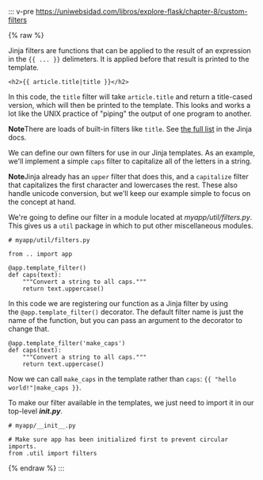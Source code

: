 ::: v-pre
https://uniwebsidad.com/libros/explore-flask/chapter-8/custom-filters


{% raw %}

Jinja filters are functions that can be applied to the result of an expression in the `{{ ... }}` delimeters. It is applied before that result is printed to the template.

```
<h2>{{ article.title|title }}</h2>
```

In this code, the `title` filter will take `article.title` and return a title-cased version, which will then be printed to the template. This looks and works a lot like the UNIX practice of "piping" the output of one program to another.

**Note**There are loads of built-in filters like `title`. See [the full list](http://jinja.pocoo.org/docs/templates/#builtin-filters) in the Jinja docs.

We can define our own filters for use in our Jinja templates. As an example, we'll implement a simple `caps` filter to capitalize all of the letters in a string.

**Note**Jinja already has an `upper` filter that does this, and a `capitalize` filter that capitalizes the first character and lowercases the rest. These also handle unicode conversion, but we'll keep our example simple to focus on the concept at hand.

We're going to define our filter in a module located at _myapp/util/filters.py_. This gives us a `util` package in which to put other miscellaneous modules.

```
# myapp/util/filters.py

from .. import app

@app.template_filter()
def caps(text):
    """Convert a string to all caps."""
    return text.uppercase()
```

In this code we are registering our function as a Jinja filter by using the `@app.template_filter()` decorator. The default filter name is just the name of the function, but you can pass an argument to the decorator to change that.

```
@app.template_filter('make_caps')
def caps(text):
    """Convert a string to all caps."""
    return text.uppercase()
```
Now we can call `make_caps` in the template rather than `caps`: `{{ "hello world!"|make_caps }}`.

To make our filter available in the templates, we just need to import it in our top-level _**init.py**_.

```
# myapp/__init__.py

# Make sure app has been initialized first to prevent circular imports.
from .util import filters
```

{% endraw %}
:::
